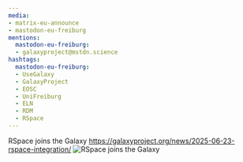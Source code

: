 ```yaml
---
media:
- matrix-eu-announce
- mastodon-eu-freiburg
mentions:
  mastodon-eu-freiburg:
  - galaxyproject@mstdn.science
hashtags:
  mastodon-eu-freiburg:
  - UseGalaxy
  - GalaxyProject
  - EOSC
  - UniFreiburg
  - ELN
  - RDM
  - RSpace
---
```

RSpace joins the Galaxy
https://galaxyproject.org/news/2025-06-23-rspace-integration/
![RSpace joins the Galaxy](https://github.com/user-attachments/assets/91ee71e7-9db9-40b0-a3fe-ff0fae6f4c55)